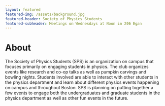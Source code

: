 ```yaml
---
layout: featured
featured-img: /assets/background.jpg
featured-header: Society of Physics Students
featured-subheader: Meetings on Wednesdays at Noon in 206 Egan
---
```

# About

The Society of Physics Students (SPS) is an organization on campus that focuses primarily on engaging students in physics. The club organizes events like research and co-op talks as well as pumpkin carvings and bowling nights. Students involved are able to interact with other students in the physics department and learn about different physics events happening on campus and throughout Boston. SPS is planning on putting together a few events to engage both the undergraduates and graduate students in the physics department as well as other fun events in the future.